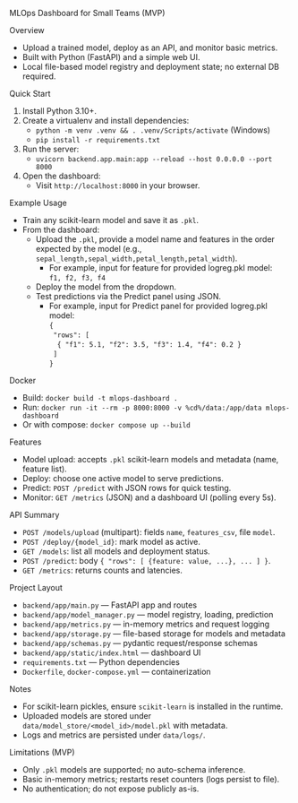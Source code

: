 MLOps Dashboard for Small Teams (MVP)

Overview
- Upload a trained model, deploy as an API, and monitor basic metrics.
- Built with Python (FastAPI) and a simple web UI.
- Local file-based model registry and deployment state; no external DB required.

Quick Start
1) Install Python 3.10+.
2) Create a virtualenv and install dependencies:
   - `python -m venv .venv && . .venv/Scripts/activate` (Windows)
   - `pip install -r requirements.txt`
3) Run the server:
   - `uvicorn backend.app.main:app --reload --host 0.0.0.0 --port 8000`
4) Open the dashboard:
   - Visit `http://localhost:8000` in your browser.

Example Usage
- Train any scikit-learn model and save it as `.pkl`.
- From the dashboard:
  - Upload the `.pkl`, provide a model name and features in the order expected by the model (e.g., `sepal_length,sepal_width,petal_length,petal_width`).
      - For example, input for feature for provided logreg.pkl model:  
         `f1, f2, f3, f4`
  - Deploy the model from the dropdown.
  - Test predictions via the Predict panel using JSON.  
      - For example, input for Predict panel for provided logreg.pkl model:  
         `{`  
            &ensp;`"rows": [`   
               &emsp;`{ "f1": 5.1, "f2": 3.5, "f3": 1.4, "f4": 0.2 }`    
            &ensp;`]`    
         `}`    

Docker
- Build: `docker build -t mlops-dashboard .`
- Run: `docker run -it --rm -p 8000:8000 -v %cd%/data:/app/data mlops-dashboard`
- Or with compose: `docker compose up --build`

Features
- Model upload: accepts `.pkl` scikit-learn models and metadata (name, feature list).
- Deploy: choose one active model to serve predictions.
- Predict: `POST /predict` with JSON rows for quick testing.
- Monitor: `GET /metrics` (JSON) and a dashboard UI (polling every 5s).

API Summary
- `POST /models/upload` (multipart): fields `name`, `features_csv`, file `model`.
- `POST /deploy/{model_id}`: mark model as active.
- `GET /models`: list all models and deployment status.
- `POST /predict`: body `{ "rows": [ {feature: value, ...}, ... ] }`.
- `GET /metrics`: returns counts and latencies.

Project Layout
- `backend/app/main.py` — FastAPI app and routes
- `backend/app/model_manager.py` — model registry, loading, prediction
- `backend/app/metrics.py` — in-memory metrics and request logging
- `backend/app/storage.py` — file-based storage for models and metadata
- `backend/app/schemas.py` — pydantic request/response schemas
- `backend/app/static/index.html` — dashboard UI
- `requirements.txt` — Python dependencies
- `Dockerfile`, `docker-compose.yml` — containerization

Notes
- For scikit-learn pickles, ensure `scikit-learn` is installed in the runtime.
- Uploaded models are stored under `data/model_store/<model_id>/model.pkl` with metadata.
- Logs and metrics are persisted under `data/logs/`.

Limitations (MVP)
- Only `.pkl` models are supported; no auto-schema inference.
- Basic in-memory metrics; restarts reset counters (logs persist to file).
- No authentication; do not expose publicly as-is.
